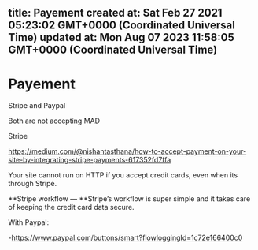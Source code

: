 
title: Payement
created at: Sat Feb 27 2021 05:23:02 GMT+0000 (Coordinated Universal Time)
updated at: Mon Aug 07 2023 11:58:05 GMT+0000 (Coordinated Universal Time)
---

# Payement

Stripe and Paypal

Both are not accepting MAD

Stripe

<https://medium.com/@nishantasthana/how-to-accept-payment-on-your-site-by-integrating-stripe-payments-617352fd7ffa>

Your site cannot run on HTTP if you accept credit cards, even when its through Stripe.

**Stripe workflow — **Stripe’s workflow is super simple and it takes care of keeping the credit card data secure.

With Paypal:

\-<https://www.paypal.com/buttons/smart?flowloggingId=1c72e166400c0>

          